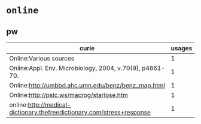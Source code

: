 # `online`

## pw

| curie                                                                  |   usages | nodes                                                   |
|------------------------------------------------------------------------|----------|---------------------------------------------------------|
| Online:Various sources                                                 |        1 | [PW:0000112](http://purl.obolibrary.org/obo/PW_0000112) |
| Online:Appl. Env. Microbiology, 2004, v.70(9), p4861-70.               |        1 | [PW:0000114](http://purl.obolibrary.org/obo/PW_0000114) |
| Online:http://umbbd.ahc.umn.edu/benz/benz_map.html                     |        1 | [PW:0000115](http://purl.obolibrary.org/obo/PW_0000115) |
| Online:http://pslc.ws/macrog/starlose.htm                              |        1 | [PW:0001391](http://purl.obolibrary.org/obo/PW_0001391) |
| online:http://medical-dictionary.thefreedictionary.com/stress+response |        1 | [PW:0000237](http://purl.obolibrary.org/obo/PW_0000237) |

